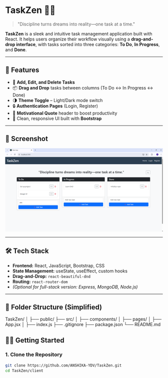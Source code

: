 # TaskZen 🧠✅

> "Discipline turns dreams into reality—one task at a time."

**TaskZen** is a sleek and intuitive task management application built with React. It helps users organize their workflow visually using a **drag-and-drop interface**, with tasks sorted into three categories: **To Do**, **In Progress**, and **Done**.

---

## 🚀 Features

- 📝 **Add, Edit, and Delete Tasks**  
- 📦 **Drag and Drop** tasks between columns (To Do ↔ In Progress ↔ Done)
- 🌗 **Theme Toggle** – Light/Dark mode switch
- 🔒 **Authentication Pages** (Login, Register)
- 🧠 **Motivational Quote** header to boost productivity
- 🎨 Clean, responsive UI built with **Bootstrap**

---

## 📸 Screenshot

![TaskZen UI](public/Screenshot.png)  


---

## 🛠️ Tech Stack

- **Frontend:** React, JavaScript, Bootstrap, CSS
- **State Management:** useState, useEffect, custom hooks
- **Drag-and-Drop:** `react-beautiful-dnd`
- **Routing:** `react-router-dom`
- *(Optional for full-stack version: Express, MongoDB, Node.js)*

---

## 📁 Folder Structure (Simplified)
TaskZen/
│
├── public/
├── src/
│ ├── components/
│ ├── pages/
│ ├── App.jsx
│ ├── index.js
├── .gitignore
├── package.json
└── README.md

## 🧑‍💻 Getting Started

### 1. Clone the Repository

```bash
git clone https://github.com/ANSHIKA-YDV/TaskZen.git
cd TaskZen/client

